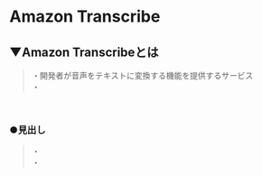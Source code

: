 # Amazon Transcribe

## ▼Amazon Transcribeとは
>・開発者が音声をテキストに変換する機能を提供するサービス<br>
>・<br>
<br>

### ●見出し
>・<br>
>・<br>
<br>
